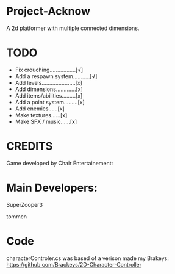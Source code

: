 # Project-Acknow

A 2d platformer with multiple connected dimensions.

# TODO
- Fix crouching.................[√]
- Add a respawn system...….....[√]
- Add levels......................[x]
- Add dimensions.............[x]
- Add items/abilities.........[x]
- Add a point system.........[x]
- Add enemies......[x]
- Make textures......[x]
- Make SFX / music......[x]

# CREDITS

Game developed by Chair Entertainement:

# Main Developers: 

SuperZooper3

tommcn


# Code

characterControler.cs was based of a verison made my Brakeys: https://github.com/Brackeys/2D-Character-Controller














